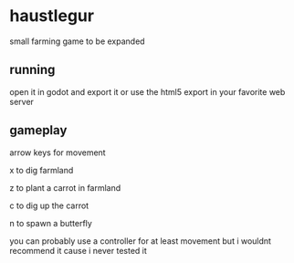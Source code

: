 # haustlegur
small farming game
to be expanded

## running
open it in godot and export it or use the html5 export in your favorite web server

## gameplay
arrow keys for movement

x to dig farmland

z to plant a carrot in farmland

c to dig up the carrot

n to spawn a butterfly

you can probably use a controller for at least movement but i wouldnt recommend it cause i never tested it
